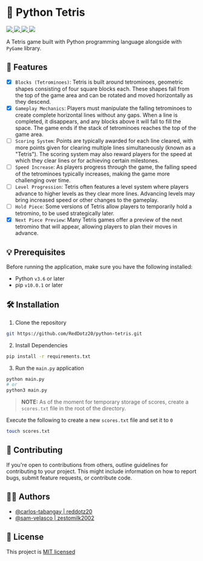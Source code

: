 # 🐍 Python Tetris

<p>
  <a aria-label="Python Version" href="https://www.python.org/downloads/">
    <img src="https://img.shields.io/pypi/pyversions/pygame?style=for-the-badge&logo=python&logoColor=yellow&color=yellow">
  </a>
  <a aria-label="GitHub commit activity" href="https://github.com/RedDotz20/python-tetris/commits/main/" title="GitHub commit activity">
    <img src="https://img.shields.io/github/commit-activity/w/RedDotz20/python-tetris?style=for-the-badge">
  </a>
    <a aria-label="LICENSE" href="./LICENSE">
    <img src="https://img.shields.io/badge/License-MIT-green.svg?style=for-the-badge">
  </a>
  <a aria-label="GitHub contributors" href="https://github.com/RedDotz20/python-tetris/graphs/contributors" title="GitHub contributors">
    <img src="https://img.shields.io/github/contributors/RedDotz20/python-tetris?color=orange&style=for-the-badge">
  </a>
</p>

A Tetris game built with Python programming language alongside with `PyGame` library.

## 🚀 Features 

- [x] `Blocks (Tetrominoes)`: Tetris is built around tetrominoes, geometric shapes consisting of four square blocks each. These shapes fall from the top of the game area and can be rotated and moved horizontally as they descend.
- [x] `Gameplay Mechanics`: Players must manipulate the falling tetrominoes to create complete horizontal lines without any gaps. When a line is completed, it disappears, and any blocks above it will fall to fill the space. The game ends if the stack of tetrominoes reaches the top of the game area.
- [ ] `Scoring System`: Points are typically awarded for each line cleared, with more points given for clearing multiple lines simultaneously (known as a "Tetris"). The scoring system may also reward players for the speed at which they clear lines or for achieving certain milestones.
- [ ] `Speed Increase`: As players progress through the game, the falling speed of the tetrominoes typically increases, making the game more challenging over time.
- [ ] `Level Progression`: Tetris often features a level system where players advance to higher levels as they clear more lines. Advancing levels may bring increased speed or other changes to the gameplay.
- [ ] `Hold Piece`: Some versions of Tetris allow players to temporarily hold a tetromino, to be used strategically later.
- [x] `Next Piece Preview`: Many Tetris games offer a preview of the next tetromino that will appear, allowing players to plan their moves in advance.

## 💡 Prerequisites 

Before running the application, make sure you have the following installed:

- Python `v3.6` or later
- pip `v10.0.1` or later

## 🛠️ Installation 

1. Clone the repository

  ```bash
  git https://github.com/RedDotz20/python-tetris.git
  ```

2. Install Dependencies

  ```bash
  pip install -r requirements.txt
  ```

3. Run the `main.py` application

  ```bash
  python main.py
  # or
  python3 main.py
  ```

>**NOTE:** As of the moment for temporary storage of scores, create a `scores.txt` file in the root of the directory.

Execute the following to create a new `scores.txt` file and set it to `0`

```bash
touch scores.txt
```

## 🤝 Contributing 

If you're open to contributions from others, outline guidelines for contributing to your project. This might include information on how to report bugs, submit feature requests, or contribute code.

## 👨‍💻 Authors

- [@carlos-tabangay | reddotz20](https://github.com/RedDotz20)
- [@sam-velasco | zestomilk2002](https://github.com/ZestoMilk2002)

## 📃 License 

This project is [MIT licensed](./LICENSE)
